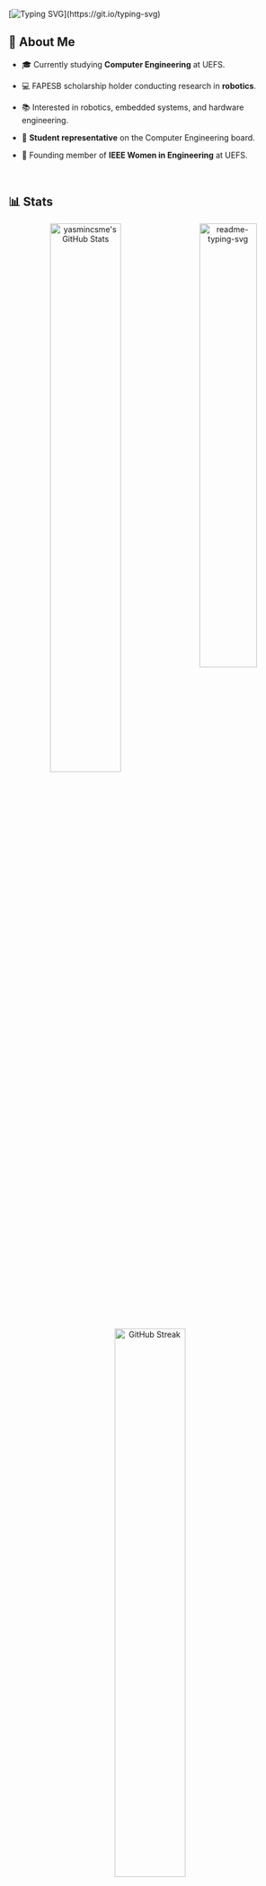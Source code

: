 [![Typing SVG](https://readme-typing-svg.herokuapp.com?font=Fira+Code&duration=4000&pause=500&color=C341EB&width=435&lines=Quem+escova+bits+n%C3%A3o+tem+tempo+para+c%C3%B3digo+sujo.)](https://git.io/typing-svg)






## 🦇 About Me

<div>

- 🎓 Currently studying **Computer Engineering** at UEFS.
  
- 💻 FAPESB scholarship holder conducting research in **robotics**.

- 📚 Interested in robotics, embedded systems, and hardware engineering.

- 📢 **Student representative** on the Computer Engineering board.

- 💜 Founding member of **IEEE Women in Engineering** at UEFS.

</div>







<br>


## 📊 Stats  
<div align="center">
  <img align="right" width="45%" src="https://github-readme-stats.vercel.app/api/top-langs/?username=yasmincsme&theme=midnight-purple&card_width=200" alt="readme-typing-svg">

  <a href="https://awesome-github-stats.azurewebsites.net/index.html??username=yasmincsme&cardType=github&theme=midnight-purple&preferLogin=true&Text=000&Ring=FFA4C7&Border=FFA4C7">
    <img width="50%" alt="yasmincsme's GitHub Stats" src="https://awesome-github-stats.azurewebsites.net/user-stats/yasmincsme?theme=midnight-purple" />
  </a>
</p>

<p align="center">
  <a href="https://streak-stats.demolab.com">
    <img width="50%" src="https://streak-stats.demolab.com/?user=yasmincsme&theme=midnight-purple&currStreakNum=FFA500&fire=FFA500" alt="GitHub Streak" />
  </a>
</p>
</div>








